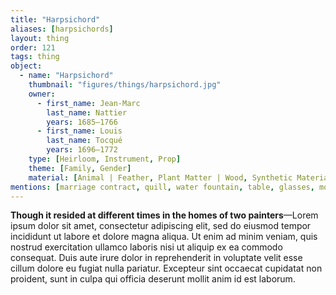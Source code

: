 ```yaml
---
title: "Harpsichord"
aliases: [harpsichords]
layout: thing
order: 121
tags: thing
object:
  - name: "Harpsichord"
    thumbnail: "figures/things/harpsichord.jpg"
    owner:
      - first_name: Jean-Marc
        last_name: Nattier
        years: 1685–1766
      - first_name: Louis
        last_name: Tocqué
        years: 1696–1772
    type: [Heirloom, Instrument, Prop]
    theme: [Family, Gender]
    material: [Animal | Feather, Plant Matter | Wood, Synthetic Materials | Paint/Pigment]
mentions: [marriage contract, quill, water fountain, table, glasses, modeling stand, bed, table]
---
```


**Though it resided at different times in the homes of two painters**—Lorem ipsum dolor sit amet, consectetur adipiscing elit, sed do eiusmod tempor incididunt ut labore et dolore magna aliqua. Ut enim ad minim veniam, quis nostrud exercitation ullamco laboris nisi ut aliquip ex ea commodo consequat. Duis aute irure dolor in reprehenderit in voluptate velit esse cillum dolore eu fugiat nulla pariatur. Excepteur sint occaecat cupidatat non proident, sunt in culpa qui officia deserunt mollit anim id est laborum.